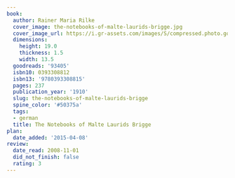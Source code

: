 ```yaml
---
book:
  author: Rainer Maria Rilke
  cover_image: the-notebooks-of-malte-laurids-brigge.jpg
  cover_image_url: https://i.gr-assets.com/images/S/compressed.photo.goodreads.com/books/1348925210l/93405.jpg
  dimensions:
    height: 19.0
    thickness: 1.5
    width: 13.5
  goodreads: '93405'
  isbn10: 0393308812
  isbn13: '9780393308815'
  pages: 237
  publication_year: '1910'
  slug: the-notebooks-of-malte-laurids-brigge
  spine_color: '#50375a'
  tags:
  - german
  title: The Notebooks of Malte Laurids Brigge
plan:
  date_added: '2015-04-08'
review:
  date_read: 2008-11-01
  did_not_finish: false
  rating: 3
---
```

